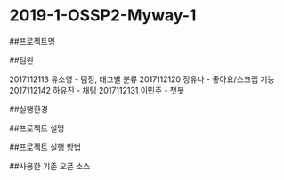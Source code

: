 ﻿2019-1-OSSP2-Myway-1
====================
##프로젝트명

##팀원
  
2017112113 유소영 - 팀장, 태그별 분류
2017112120 정유나 - 좋아요/스크랩 기능
2017112142 하유진 - 채팅
2017112131 이민주 - 챗봇

##실행환경

##프로젝트 설명

##프로젝트 실행 방법

##사용한 기존 오픈 소스
